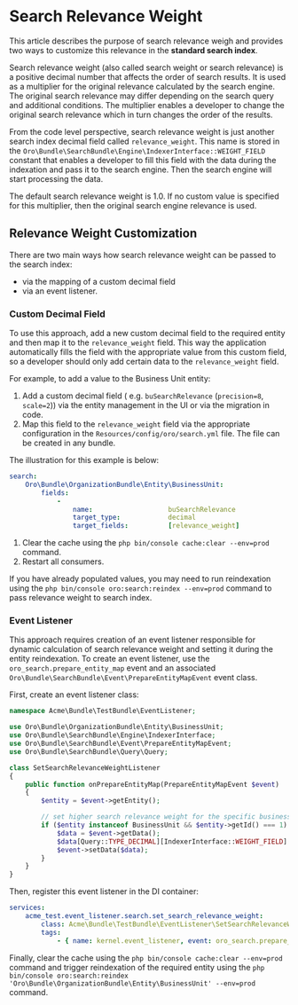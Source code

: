 <a id="bundle-docs-platform-search-bundle-relevance-weight"></a>

# Search Relevance Weight

This article describes the purpose of search relevance weigh and provides two ways to customize this relevance in the **standard search index**.

Search relevance weight (also called search weight or search relevance) is a positive decimal number that affects the order of search results. It is used as a multiplier for the original relevance calculated by the search engine. The original search relevance may differ depending on the search query and additional conditions. The multiplier enables a developer to change the original search relevance which in turn changes the order of the results.

From the code level perspective, search relevance weight is just another search index decimal field called `relevance_weight`. This name is stored in the `Oro\Bundle\SearchBundle\Engine\IndexerInterface::WEIGHT_FIELD` constant that enables a developer to fill this field with the data during the indexation and pass it to the search engine. Then the search engine will start processing the data.

The default search relevance weight is 1.0. If no custom value is specified for this multiplier, then the original search engine relevance is used.

## Relevance Weight Customization

There are two main ways how search relevance weight can be passed to the search index:

* via the mapping of a custom decimal field
* via an event listener.

### Custom Decimal Field

To use this approach, add a new custom decimal field to the required entity and then map it to the `relevance_weight` field. This way the application automatically fills the field with the appropriate value from this custom field, so a developer should only add certain data to the `relevance_weight` field.

For example, to add a value to the Business Unit entity:

1. Add a custom decimal field ( e.g. `buSearchRelevance` (`precision=8`, `scale=2`)) via the entity management in the UI or via the migration in code.
2. Map this field to the `relevance_weight` field via the appropriate configuration in the `Resources/config/oro/search.yml` file. The file can be created in any bundle.

The illustration for this example is below:

```yaml
search:
    Oro\Bundle\OrganizationBundle\Entity\BusinessUnit:
        fields:
            -
                name:                   buSearchRelevance
                target_type:            decimal
                target_fields:          [relevance_weight]
```

1. Clear the cache using the `php bin/console cache:clear --env=prod` command.
2. Restart all consumers.

If you have already populated values, you may need to run reindexation using the `php bin/console oro:search:reindex --env=prod` command to pass relevance weight to search index.

### Event Listener

This approach requires creation of an event listener responsible for dynamic calculation of search relevance weight and setting it during the entity reindexation. To create an event listener, use the `oro_search.prepare_entity_map` event and an associated `Oro\Bundle\SearchBundle\Event\PrepareEntityMapEvent` event class.

First, create an event listener class:

```php
namespace Acme\Bundle\TestBundle\EventListener;

use Oro\Bundle\OrganizationBundle\Entity\BusinessUnit;
use Oro\Bundle\SearchBundle\Engine\IndexerInterface;
use Oro\Bundle\SearchBundle\Event\PrepareEntityMapEvent;
use Oro\Bundle\SearchBundle\Query\Query;

class SetSearchRelevanceWeightListener
{
    public function onPrepareEntityMap(PrepareEntityMapEvent $event)
    {
        $entity = $event->getEntity();

        // set higher search relevance weight for the specific business unit
        if ($entity instanceof BusinessUnit && $entity->getId() === 1) {
            $data = $event->getData();
            $data[Query::TYPE_DECIMAL][IndexerInterface::WEIGHT_FIELD] = 2.5;
            $event->setData($data);
        }
    }
}
```

Then, register this event listener in the DI container:

```yaml
services:
    acme_test.event_listener.search.set_search_relevance_weight:
        class: Acme\Bundle\TestBundle\EventListener\SetSearchRelevanceWeightListener
        tags:
            - { name: kernel.event_listener, event: oro_search.prepare_entity_map, method: onPrepareEntityMap }
```

Finally, clear the cache using the `php bin/console cache:clear --env=prod` command and trigger reindexation of the required entity using the `php bin/console oro:search:reindex 'Oro\Bundle\OrganizationBundle\Entity\BusinessUnit' --env=prod` command.
